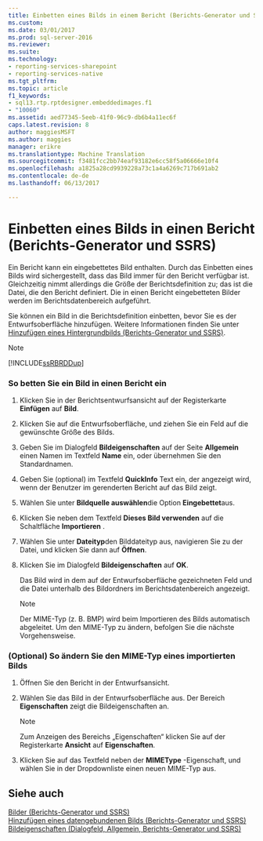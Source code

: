 ```yaml
---
title: Einbetten eines Bilds in einem Bericht (Berichts-Generator und SSRS) | Microsoft Docs
ms.custom: 
ms.date: 03/01/2017
ms.prod: sql-server-2016
ms.reviewer: 
ms.suite: 
ms.technology:
- reporting-services-sharepoint
- reporting-services-native
ms.tgt_pltfrm: 
ms.topic: article
f1_keywords:
- sql13.rtp.rptdesigner.embeddedimages.f1
- "10060"
ms.assetid: aed77345-5eeb-41f0-96c9-db6b4a11ec6f
caps.latest.revision: 8
author: maggiesMSFT
ms.author: maggies
manager: erikre
ms.translationtype: Machine Translation
ms.sourcegitcommit: f3481fcc2bb74eaf93182e6cc58f5a06666e10f4
ms.openlocfilehash: a1825a28cd9939228a73c1a4a6269c717b691ab2
ms.contentlocale: de-de
ms.lasthandoff: 06/13/2017

---
```

# <a name="embed-an-image-in-a-report-report-builder-and-ssrs"></a>Einbetten eines Bilds in einen Bericht (Berichts-Generator und SSRS)
  Ein Bericht kann ein eingebettetes Bild enthalten. Durch das Einbetten eines Bilds wird sichergestellt, dass das Bild immer für den Bericht verfügbar ist. Gleichzeitig nimmt allerdings die Größe der Berichtsdefinition zu; das ist die Datei, die den Bericht definiert. Die in einen Bericht eingebetteten Bilder werden im Berichtsdatenbereich aufgeführt.  
  
 Sie können ein Bild in die Berichtsdefinition einbetten, bevor Sie es der Entwurfsoberfläche hinzufügen. Weitere Informationen finden Sie unter [Hinzufügen eines Hintergrundbilds &#40;Berichts-Generator und SSRS&#41;](../../reporting-services/report-design/add-a-background-image-report-builder-and-ssrs.md).  
  
> [!NOTE]  
>  [!INCLUDE[ssRBRDDup](../../includes/ssrbrddup-md.md)]  
  
### <a name="to-embed-an-image-in-a-report"></a>So betten Sie ein Bild in einen Bericht ein  
  
1.  Klicken Sie in der Berichtsentwurfsansicht auf der Registerkarte **Einfügen** auf **Bild**.  
  
2.  Klicken Sie auf die Entwurfsoberfläche, und ziehen Sie ein Feld auf die gewünschte Größe des Bilds.  
  
3.  Geben Sie im Dialogfeld **Bildeigenschaften** auf der Seite **Allgemein** einen Namen im Textfeld **Name** ein, oder übernehmen Sie den Standardnamen.  
  
4.  Geben Sie (optional) im Textfeld **QuickInfo** Text ein, der angezeigt wird, wenn der Benutzer im gerenderten Bericht auf das Bild zeigt.  
  
5.  Wählen Sie unter **Bildquelle auswählen**die Option **Eingebettet**aus.  
  
6.  Klicken Sie neben dem Textfeld **Dieses Bild verwenden** auf die Schaltfläche **Importieren** .  
  
7.  Wählen Sie unter **Dateityp**den Bilddateityp aus, navigieren Sie zu der Datei, und klicken Sie dann auf **Öffnen**.  
  
8.  Klicken Sie im Dialogfeld **Bildeigenschaften** auf **OK**.  
  
     Das Bild wird in dem auf der Entwurfsoberfläche gezeichneten Feld und die Datei unterhalb des Bildordners im Berichtsdatenbereich angezeigt.  
  
    > [!NOTE]  
    >  Der MIME-Typ (z. B. BMP) wird beim Importieren des Bilds automatisch abgeleitet. Um den MIME-Typ zu ändern, befolgen Sie die nächste Vorgehensweise.  
  
### <a name="optional-to-change-the-mime-type-of-an-imported-image"></a>(Optional) So ändern Sie den MIME-Typ eines importierten Bilds  
  
1.  Öffnen Sie den Bericht in der Entwurfsansicht.  
  
2.  Wählen Sie das Bild in der Entwurfsoberfläche aus. Der Bereich **Eigenschaften** zeigt die Bildeigenschaften an.  
  
    > [!NOTE]  
    >  Zum Anzeigen des Bereichs „Eigenschaften“ klicken Sie auf der Registerkarte **Ansicht** auf **Eigenschaften**.  
  
3.  Klicken Sie auf das Textfeld neben der **MIMEType** -Eigenschaft, und wählen Sie in der Dropdownliste einen neuen MIME-Typ aus.  
  
## <a name="see-also"></a>Siehe auch  
 [Bilder &#40;Berichts-Generator und SSRS&#41;](../../reporting-services/report-design/images-report-builder-and-ssrs.md)   
 [Hinzufügen eines datengebundenen Bilds &#40;Berichts-Generator und SSRS&#41;](../../reporting-services/report-design/add-a-data-bound-image-report-builder-and-ssrs.md)   
 [Bildeigenschaften &#40;Dialogfeld, Allgemein, Berichts-Generator und SSRS&#41;](http://msdn.microsoft.com/library/c2218b93-f7fe-46ef-995f-d7dadf9752ec)  
  
  
